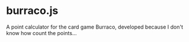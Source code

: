# burraco.js
A point calculator for the card game Burraco, developed because I don't know how count the points...
